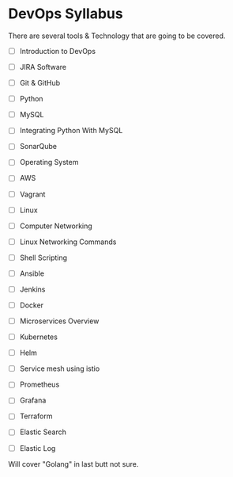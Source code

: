 
# DevOps Syllabus

There are several tools & Technology that are going to be covered.

- [ ] Introduction to DevOps  
- [ ] JIRA Software  
- [ ] Git & GitHub  
- [ ] Python  
- [ ] MySQL  
- [ ] Integrating Python With MySQL  
- [ ] SonarQube  
- [ ] Operating System  
- [ ] AWS  
- [ ] Vagrant  
- [ ] Linux  
- [ ] Computer Networking
- [ ] Linux Networking Commands  
- [ ] Shell Scripting  
- [ ] Ansible  
- [ ] Jenkins  
- [ ] Docker  
- [ ] Microservices Overview  
- [ ] Kubernetes  
- [ ] Helm  
- [ ] Service mesh using istio  
- [ ] Prometheus  
- [ ] Grafana  
- [ ] Terraform  
- [ ] Elastic Search  
- [ ] Elastic Log


Will cover "Golang" in last butt not sure. 
